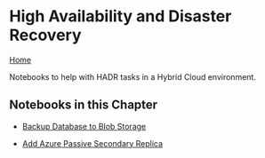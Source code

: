 # High Availability and Disaster Recovery
[Home](../readme.md)

Notebooks to help with HADR tasks in a Hybrid Cloud environment.

## Notebooks in this Chapter
- [Backup Database to Blob Storage](backup-to-blob.ipynb)

- [Add Azure Passive Secondary Replica](add-passive-secondary.ipynb)
